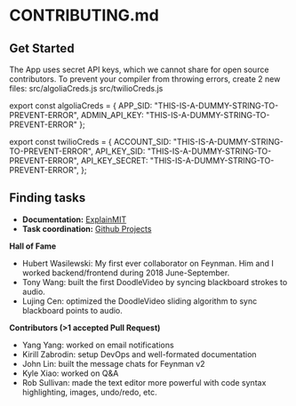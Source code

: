 # CONTRIBUTING.md

## Get Started
The App uses secret API keys, which we cannot share for open source contributors. 
To prevent your compiler from throwing errors, create 2 new files:
  src/algoliaCreds.js
  src/twilioCreds.js
  
export const algoliaCreds = { 
  APP_SID: "THIS-IS-A-DUMMY-STRING-TO-PREVENT-ERROR",
  ADMIN_API_KEY: "THIS-IS-A-DUMMY-STRING-TO-PREVENT-ERROR"
};
  
export const twilioCreds = {
  ACCOUNT_SID: "THIS-IS-A-DUMMY-STRING-TO-PREVENT-ERROR",
  API_KEY_SID: "THIS-IS-A-DUMMY-STRING-TO-PREVENT-ERROR",
  API_KEY_SECRET: "THIS-IS-A-DUMMY-STRING-TO-PREVENT-ERROR",
};

## Finding tasks
- **Documentation:**  [ExplainMIT](https://explain.mit.edu/vzAnPh3xFS1xCjt1aQo3/questions/)
- **Task coordination:** [Github Projects](https://github.com/feynman-project/explain-mit/projects) 

**Hall of Fame** 
- Hubert Wasilewski: My first ever collaborator on Feynman. Him and I worked backend/frontend during 2018 June-September. 
- Tony Wang: built the first DoodleVideo by syncing blackboard strokes to audio. 
- Lujing Cen: optimized the DoodleVideo sliding algorithm to sync blackboard points to audio. 

**Contributors (>1 accepted Pull Request)**
- Yang Yang: worked on email notifications
- Kirill Zabrodin: setup DevOps and well-formated documentation
- John Lin: built the message chats for Feynman v2
- Kyle Xiao: worked on Q&A
- Rob Sullivan: made the text editor more powerful with code syntax highlighting, images, undo/redo, etc.
